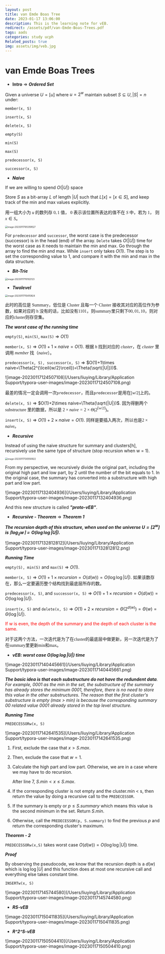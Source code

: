 ```yaml
---
layout: post
title: van Emde Boas Tree
date: 2023-01-17 13:06:00
description: This is the learning note for vEB.
redirect: /assets/pdf/van-Emde-Boas-Trees.pdf
tags: aads
categories: study ucph
Related_posts: true
img: assets/img/veb.jpg
---
```


# van Emde Boas Trees

+ **Intro** => ***Ordered Set***

Given a universe $U=[u]$ where $u=2^w$ maintain subset $S\subseteq U, |S|=n$ under:

`member(x, S)`

`insert(x, S)`

`delete(x, S)`

`empty(S)`

`min(S)`

`max(S)`

`predecessor(x, S)`

`successor(x, S)`

- ***Naive***

If we are willing to spend $O(|U|)$ space

Store $S$ as a bit-array $L$ of length $|U|$ such that $L[x]=[x\in S]$, and keep track of the min and max values explicitly.

<font face="Noto Serif SC">用一组大小为 $u$ 的数列存 ${0, 1}$ 值， $0$ 表示该位置所表达的值不在 $S$ 中，若为 $1$， 则 $x\in S$。</font>

<img src="/Users/liuying/Library/Application Support/typora-user-images/image-20230117105359527.png" alt="image-20230117105359527" style="zoom:50%;" />

For `predecessor` and `successor`, the worst case is the predecessor (successor) is in the head (end) of the array. `Delete` takes $O(|U|)$ time for the worst case as it needs to maintain the min and max. Go through the array to find the min and max. While `insert` only takes $O(1)$. The step is to set the corresponding value to $1$, and compare it with the min and max in the data structure.

- ***Bit-Trie***

<img src="/Users/liuying/Library/Application Support/typora-user-images/image-20230117110102123.png" alt="image-20230117110102123" style="zoom:50%;" />

- ***Twolevel***

<img src="/Users/liuying/Library/Application Support/typora-user-images/image-20230117110410824.png" alt="image-20230117110410824" style="zoom:50%;" />

<font face="Noto Serif SC">此时的高位是 Summary，低位是 Cluster 且每一个 Cluster 接收其对应的高位作为参数，如果对应的 h 没有的话，比如没有1101，则summary里只剩下${00, 01, 10}$，则对应的cluster则存空集。</font>

***The worst case of the running time***

`empty(S)`, `min(S)`, `max(S)` => $O(1)$

`member(x, S)` => $O(1) + 1 \times naive=O(1)$. <font face="Noto Serif SC">根据 $h$ 找到对应的 $cluster$，在 $cluster$ 里调用 $member$ 找（$naive$）。</font>

`predecessor(x, S), successor(x, S)` => $O(1)+1\times naive=\Theta(2^{\lceil{w/2}\rceil})=\Theta(\sqrt{|U|}))$. 

![image-20230117124507108](/Users/liuying/Library/Application Support/typora-user-images/image-20230117124507108.png)

<font face="Noto Serif SC">最差的情况一定会调用一次`predecessor`，而且`predecessor`是用在$[w/2]$上的</font>。

`delete(x, S)` => $O(1)+2\times naive=\Theta(\sqrt{|U|})$. <font face="Noto Serif SC">因为得删两个 substructure 里的数据，所以是 $2\times naive=2\times \Theta(2^{\lceil{w/2}\rceil})$</font>。

`insert(x, S)` => $O(1)+ 2\times naive=O(1)$. <font face="Noto Serif SC">同样是要插入两次，所以也是$2\times naive$</font>。

- ***Recursive***

Instead of using the naive structure for summary and clusters[h], recursively use the same type of structure (stop recursion when w = 1).

<img src="/Users/liuying/Library/Application Support/typora-user-images/image-20230117130550922.png" alt="image-20230117130550922" style="zoom:50%;" />

From my perspective, we recursively divide the original part, including the original high part and low part, by 2 until the number of the bit equals to 1. In the original case, the summary has converted into a substructure with high part and low part.

![image-20230117132404936](/Users/liuying/Library/Application Support/typora-user-images/image-20230117132404936.png)

And this new structure is called ***"proto-vEB"***.

- ***Recursive - Theorem*** => ***Theorem 1***

***The recursion depth of this structure, when used on the universe $U = [2^w]$ is $\lceil{\log_2 w}\rceil = O(\log\log|U|)$.***

![image-20230117132812812](/Users/liuying/Library/Application Support/typora-user-images/image-20230117132812812.png)

***Running Time***

`empty(S), min(S)` and `max(S)` => $O(1)$.

`member(x, S)` => $O(1)+1\times recursion=O(d(w))=O(\log\log|U|)$. <font face="Noto Serif SC">如果该数存在，那么一定要遍历整个结构找到最底层所存的数。</font>

`predecessor(x, S)`, and `successor(x, S)` => $O(1)+1\times recursion=O(d(w))=O(\log\log|U|)$.

`insert(x, S)` and `delete(x, S)` => $O(1)+2\times recursion=\Theta(2^{d(w)})=\Theta(w)=\Theta(\log |U|)$.

<font color=red>If w is even, the depth of the summary and the depth of each cluster is the same.</font>

<font face="Noto Serif SC">对于这两个方法，一次迭代是为了在cluster的最底层中做更新，另一次迭代是为了在summary里更新min和max。</font>

- ***vEB: worst case $O(\log\log |U|)$ time***

![image-20230117140445661](/Users/liuying/Library/Application Support/typora-user-images/image-20230117140445661.png)

***The basic idea is that each substructure do not have the redundent data**. For example, 0001 as the min in the set, the substructure of the summary has already stores the minimum 0001, therefore, there is no need to store this value in the other substructures. The reason that the first cluster's substructure is empty (max > min) is because the corresponding summary 00 related value 0001 already stored in the top level structure.*

***Running Time***

`PREDECESSORw(x, S)`

![image-20230117142641535](/Users/liuying/Library/Application Support/typora-user-images/image-20230117142641535.png)

1. First, exclude the case that $x>S.max$. 

2. Then, exclude the case that $w=1$.

3. Calculate the high part and low part. Otherwise, we are in a case where we may have to do recursion.

   After line 7, $S.min < x \le S.max$.

4. If the corresponding cluster is not empty and the cluster.min < s, then return the value by doing a recursive call to the `PREDECESSOR`.

5. If the summary is empty or $p\le S.summary$ which means this value is the second minimum in the set. Return $S.min$.

6. Otherwise, call the `PREDECESSOR(p, S.summary)` to find the previous $p$ and return the corresponding cluster's maximum.

***Theorem - 2***

`PREDECESSORw(x,S)` takes worst case $O(d(w)) = O(\log\log|U|)$ time.

***Proof***

By observing the pseudocode, we know that the recursion depth is a $d(w)$ which is $\log\log |U|$ and this function does at most one recursive call and everything else takes constant time.

`INSERTw(x, S)`

![image-20230117145744580](/Users/liuying/Library/Application Support/typora-user-images/image-20230117145744580.png)

- ***RS-vEB***

![image-20230117150411835](/Users/liuying/Library/Application Support/typora-user-images/image-20230117150411835.png)

- ***R^2^S-vEB***

![image-20230117150504410](/Users/liuying/Library/Application Support/typora-user-images/image-20230117150504410.png)